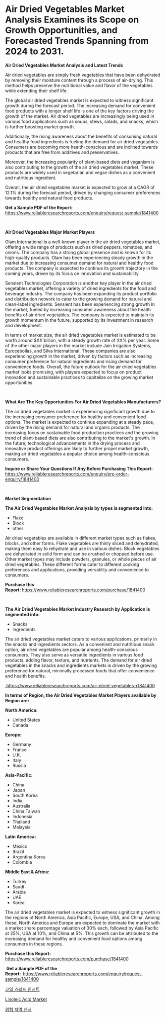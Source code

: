 <p><h1>Air Dried Vegetables Market Analysis Examines its Scope on Growth Opportunities, and Forecasted Trends Spanning from 2024 to 2031.</h1></p><p><strong>Air Dried Vegetables Market Analysis and Latest Trends</strong></p>
<p><p>Air dried vegetables are simply fresh vegetables that have been dehydrated by removing their moisture content through a process of air-drying. This method helps preserve the nutritional value and flavor of the vegetables while extending their shelf life.</p><p>The global air dried vegetables market is expected to witness significant growth during the forecast period. The increasing demand for convenient food products with a longer shelf life is one of the key factors driving the growth of the market. Air dried vegetables are increasingly being used in various food applications such as soups, stews, salads, and snacks, which is further boosting market growth.</p><p>Additionally, the rising awareness about the benefits of consuming natural and healthy food ingredients is fueling the demand for air dried vegetables. Consumers are becoming more health-conscious and are inclined towards products that are free from additives and preservatives.</p><p>Moreover, the increasing popularity of plant-based diets and veganism is also contributing to the growth of the air dried vegetables market. These products are widely used in vegetarian and vegan dishes as a convenient and nutritious ingredient.</p><p>Overall, the air dried vegetables market is expected to grow at a CAGR of 12.1% during the forecast period, driven by changing consumer preferences towards healthy and natural food products.</p></p>
<p><strong>Get a Sample PDF of the Report:&nbsp;</strong> <a href="https://www.reliableresearchreports.com/enquiry/request-sample/1841400">https://www.reliableresearchreports.com/enquiry/request-sample/1841400</a></p>
<p>&nbsp;</p>
<p><strong>Air Dried Vegetables Major Market Players</strong></p>
<p><p>Olam International is a well-known player in the air dried vegetables market, offering a wide range of products such as dried peppers, tomatoes, and onions. The company has a strong global presence and is known for its high-quality products. Olam has been experiencing steady growth in the market due to increasing consumer demand for natural and healthy food products. The company is expected to continue its growth trajectory in the coming years, driven by its focus on innovation and sustainability.</p><p>Sensient Technologies Corporation is another key player in the air dried vegetables market, offering a variety of dried ingredients for the food and beverage industry. The company has been expanding its product portfolio and distribution network to cater to the growing demand for natural and clean-label ingredients. Sensient has been experiencing strong growth in the market, fueled by increasing consumer awareness about the health benefits of air dried vegetables. The company is expected to maintain its growth momentum in the future, supported by its investment in research and development.</p><p>In terms of market size, the air dried vegetables market is estimated to be worth around $XX billion, with a steady growth rate of XX% per year. Some of the other major players in the market include Jain Irrigation Systems, Eurocebollas, and Silva International. These companies are also experiencing growth in the market, driven by factors such as increasing consumer preference for natural ingredients and rising demand for convenience foods. Overall, the future outlook for the air dried vegetables market looks promising, with players expected to focus on product innovation and sustainable practices to capitalize on the growing market opportunities.</p></p>
<p>&nbsp;</p>
<p><strong>What Are The Key Opportunities For Air Dried Vegetables Manufacturers?</strong></p>
<p><p>The air dried vegetables market is experiencing significant growth due to the increasing consumer preference for healthy and convenient food options. The market is expected to continue expanding at a steady pace, driven by the rising demand for natural and organic products. The increasing focus on sustainable food production practices and the growing trend of plant-based diets are also contributing to the market's growth. In the future, technological advancements in the drying process and innovative product offerings are likely to further propel market growth, making air dried vegetables a popular choice among health-conscious consumers.</p></p>
<p><strong>Inquire or Share Your Questions If Any Before Purchasing This Report:</strong> <a href="https://www.reliableresearchreports.com/enquiry/pre-order-enquiry/1841400">https://www.reliableresearchreports.com/enquiry/pre-order-enquiry/1841400</a></p>
<p>&nbsp;</p>
<p><strong>Market Segmentation</strong></p>
<p><strong>The Air Dried Vegetables Market Analysis by types is segmented into:</strong></p>
<p><ul><li>Flake</li><li>Block</li><li>other</li></ul></p>
<p><p>Air dried vegetables are available in different market types such as flakes, blocks, and other forms. Flake vegetables are thinly sliced and dehydrated, making them easy to rehydrate and use in various dishes. Block vegetables are dehydrated in solid form and can be crushed or chopped before use. Other market types may include powders, granules, or whole pieces of air dried vegetables. These different forms cater to different cooking preferences and applications, providing versatility and convenience to consumers.</p></p>
<p><strong>Purchase this Report:&nbsp;</strong><a href="https://www.reliableresearchreports.com/purchase/1841400">https://www.reliableresearchreports.com/purchase/1841400</a></p>
<p>&nbsp;</p>
<p><strong>The Air Dried Vegetables Market Industry Research by Application is segmented into:</strong></p>
<p><ul><li>Snacks</li><li>Ingredients</li></ul></p>
<p><p>The air dried vegetables market caters to various applications, primarily in the snacks and ingredients sectors. As a convenient and nutritious snack option, air dried vegetables are popular among health-conscious consumers. They also serve as versatile ingredients in various food products, adding flavor, texture, and nutrients. The demand for air dried vegetables in the snacks and ingredients markets is driven by the growing preference for natural, minimally processed foods that offer convenience and health benefits.</p></p>
<p><a href="https://www.reliableresearchreports.com/air-dried-vegetables-r1841400">&nbsp;https://www.reliableresearchreports.com/air-dried-vegetables-r1841400</a></p>
<p><strong>In terms of Region, the Air Dried Vegetables Market Players available by Region are:</strong></p>
<p>
    <p> <strong> North America: </strong>
        <ul>
            <li>United States</li>
            <li>Canada</li>
        </ul>
        </p> 
    <p> <strong> Europe: </strong>
        <ul>
            <li>Germany</li>
            <li>France</li>
            <li>U.K.</li>
            <li>Italy</li>
            <li>Russia</li>
        </ul>
        </p> 
    <p> <strong> Asia-Pacific: </strong>
        <ul>
            <li>China</li>
            <li>Japan</li>
            <li>South Korea</li>
            <li>India</li>
            <li>Australia</li>
            <li>China Taiwan</li>
            <li>Indonesia</li>
            <li>Thailand</li>
            <li>Malaysia</li>
        </ul>
        </p> 
    <p> <strong> Latin America: </strong>
        <ul>
            <li>Mexico</li>
            <li>Brazil</li>
            <li>Argentina Korea</li>
            <li>Colombia</li>
        </ul>
        </p> 
    <p> <strong> Middle East & Africa: </strong>
        <ul>
            <li>Turkey</li>
            <li>Saudi</li>
            <li>Arabia</li>
            <li>UAE</li>
            <li>Korea</li>
        </ul>
    </p>
    </p>
<p><p>The air dried vegetables market is expected to witness significant growth in the regions of North America, Asia Pacific, Europe, USA, and China. Among these, North America and Europe are expected to dominate the market with a market share percentage valuation of 30% each, followed by Asia Pacific at 25%, USA at 10%, and China at 5%. This growth can be attributed to the increasing demand for healthy and convenient food options among consumers in these regions.</p></p>
<p><strong>Purchase this Report: </strong><a href="https://www.reliableresearchreports.com/purchase/1841400">https://www.reliableresearchreports.com/purchase/1841400</a></p>
<p>&nbsp;<strong>Get a Sample PDF of the Report:&nbsp;&nbsp;</strong><a href="https://www.reliableresearchreports.com/enquiry/request-sample/1841400">https://www.reliableresearchreports.com/enquiry/request-sample/1841400</a></p>
<p><strong></strong></p>
<p><p><a href="https://github.com/Howaoole34545/Market-Research-Report-List-1/blob/main/280412316397.md">코일 스레드 인서트</a></p><p><a href="https://fearless-okapi-6c8.notion.site/Linoleic-Acid-Market-Size-and-Growth-Market-Segmentation-Regional-and-Country-Breakdowns-and-Mark-68701af16b2449a390fc41dfee6174eb">Linoleic Acid Market</a></p><p><a href="https://medium.com/@leeusso5656/%EC%9C%84%ED%97%98-%EC%A7%80%EC%97%AD-%EC%84%BC%EC%84%9C-%EC%8B%9C%EC%9E%A5-%EC%A0%90%EC%9C%A0%EC%9C%A8-%EC%A7%84%ED%99%94-%EB%B0%8F-%EC%8B%9C%EC%9E%A5-%EC%84%B1%EC%9E%A5-%ED%8A%B8%EB%A0%8C%EB%93%9C-2024-2031-4bffa47d6812">위험 지역 센서</a></p></p>